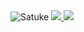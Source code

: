 <img src="https://komarev.com/ghpvc/?username=TheSatuke&label=Ziyaretçi%20Sayısı&color=FF9300" alt="Satuke" />

<a href="https://github.com/TheSatuke">
  <img src="https://github-readme-stats.vercel.app/api?username=TheSatuke&count_private=true&hide_border=true&show_icons=true&include_all_commits=true&bg_color=0d1117&title_color=df761c&text_color=FFFFFF&icon_color=df761c">
<img src="https://github-readme-stats.vercel.app/api/top-langs/?username=TheSatuke&layout=compact&theme=nord&hide_border=true&bg_color=0d1117&border_radius=6&title_color=df761c">
</a>
